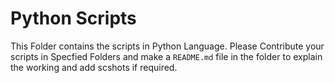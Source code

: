 # Python Scripts

This Folder contains the scripts in Python Language. Please Contribute your scripts in Specfied Folders and make a `README.md` file in the folder to explain the working and add scshots if required.